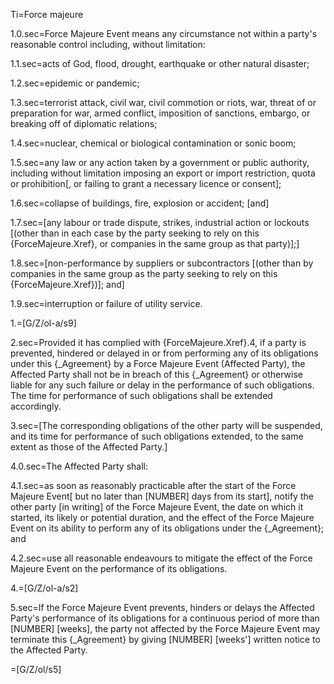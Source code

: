 Ti=Force majeure

1.0.sec=Force Majeure Event means any circumstance not within a party's reasonable control including, without limitation:

1.1.sec=acts of God, flood, drought, earthquake or other natural disaster;

1.2.sec=epidemic or pandemic;

1.3.sec=terrorist attack, civil war, civil commotion or riots, war, threat of or preparation for war, armed conflict, imposition of sanctions, embargo, or breaking off of diplomatic relations;

1.4.sec=nuclear, chemical or biological contamination or sonic boom;

1.5.sec=any law or any action taken by a government or public authority, including without limitation imposing an export or import restriction, quota or prohibition[, or failing to grant a necessary licence or consent];

1.6.sec=collapse of buildings, fire, explosion or accident; [and]

1.7.sec=[any labour or trade dispute, strikes, industrial action or lockouts [(other than in each case by the party seeking to rely on this {ForceMajeure.Xref}, or companies in the same group as that party)];]

1.8.sec=[non-performance by suppliers or subcontractors [(other than by companies in the same group as the party seeking to rely on this {ForceMajeure.Xref})]; and]

1.9.sec=interruption or failure of utility service.

1.=[G/Z/ol-a/s9]

2.sec=Provided it has complied with {ForceMajeure.Xref}.4, if a party is prevented, hindered or delayed in or from performing any of its obligations under this {_Agreement} by a Force Majeure Event (Affected Party), the Affected Party shall not be in breach of this {_Agreement} or otherwise liable for any such failure or delay in the performance of such obligations. The time for performance of such obligations shall be extended accordingly.

3.sec=[The corresponding obligations of the other party will be suspended, and its time for performance of such obligations extended, to the same extent as those of the Affected Party.]

4.0.sec=The Affected Party shall:

4.1.sec=as soon as reasonably practicable after the start of the Force Majeure Event[ but no later than [NUMBER] days from its start], notify the other party [in writing] of the Force Majeure Event, the date on which it started, its likely or potential duration, and the effect of the Force Majeure Event on its ability to perform any of its obligations under the {_Agreement}; and

4.2.sec=use all reasonable endeavours to mitigate the effect of the Force Majeure Event on the performance of its obligations.

4.=[G/Z/ol-a/s2]

5.sec=If the Force Majeure Event prevents, hinders or delays the Affected Party's performance of its obligations for a continuous period of more than [NUMBER] [weeks], the party not affected by the Force Majeure Event may terminate this {_Agreement} by giving [NUMBER] [weeks'] written notice to the Affected Party.

=[G/Z/ol/s5]
